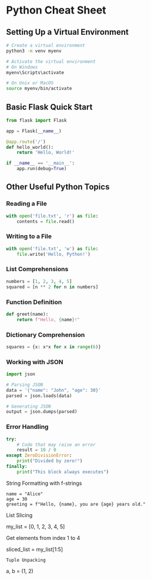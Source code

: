 # Python Cheat Sheet

## Setting Up a Virtual Environment

```bash
# Create a virtual environment
python3 -m venv myenv

# Activate the virtual environment
# On Windows
myenv\Scripts\activate

# On Unix or MacOS
source myenv/bin/activate
```

## Basic Flask Quick Start

```python
from flask import Flask

app = Flask(__name__)

@app.route('/')
def hello_world():
    return 'Hello, World!'

if __name__ == '__main__':
    app.run(debug=True)
```

## Other Useful Python Topics

### Reading a File

```python
with open('file.txt', 'r') as file:
    contents = file.read()
```

### Writing to a File

```python
with open('file.txt', 'w') as file:
    file.write('Hello, Python!')
```

### List Comprehensions

```python
numbers = [1, 2, 3, 4, 5]
squared = [n ** 2 for n in numbers]
```

### Function Definition

```python
def greet(name):
    return f"Hello, {name}!"
```

### Dictionary Comprehension

```python
squares = {x: x*x for x in range(6)}
```

### Working with JSON

```python
import json

# Parsing JSON
data = '{"name": "John", "age": 30}'
parsed = json.loads(data)

# Generating JSON
output = json.dumps(parsed)
```

### Error Handling

```python
try:
    # Code that may raise an error
    result = 10 / 0
except ZeroDivisionError:
    print("Divided by zero!")
finally:
    print("This block always executes")
```

String Formatting with f-strings
```
name = "Alice"
age = 30
greeting = f"Hello, {name}, you are {age} years old."
```
List Slicing

my_list = [0, 1, 2, 3, 4, 5]

 Get elements from index 1 to 4

sliced_list = my_list[1:5]
```
Tuple Unpacking
```
a, b = (1, 2)
```
